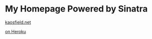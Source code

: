 # My Homepage Powered by Sinatra

[kaosfield.net](http://kaosfield.net)

[on Heroku](http://ka-sinatra.herokuapp.com)
